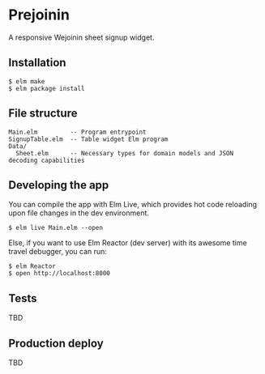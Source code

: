 # Prejoinin

A responsive Wejoinin sheet signup widget.

## Installation

    $ elm make
    $ elm package install

## File structure

```
Main.elm         -- Program entrypoint
SignupTable.elm  -- Table widget Elm program
Data/
  Sheet.elm      -- Necessary types for domain models and JSON decoding capabilities
```

## Developing the app

You can compile the app with Elm Live, which provides hot code reloading upon file changes in the dev environment.

    $ elm live Main.elm --open

Else, if you want to use Elm Reactor (dev server) with its awesome time travel debugger, you can run:

    $ elm Reactor
    $ open http://localhost:8000

## Tests

TBD

## Production deploy

TBD
